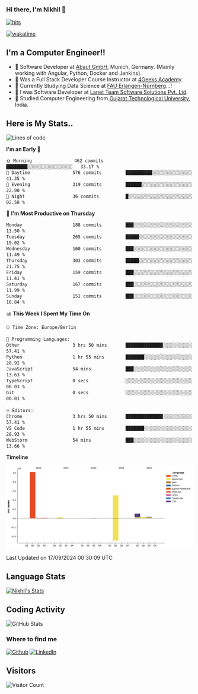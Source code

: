### Hi there, I'm Nikhil 👋

[![hits](https://hits.sh/github.com/silentsoft/hits.svg?color=2311cc)](https://hits.sh/github.com/silentsoft/hits/)

[![wakatime](https://wakatime.com/badge/user/369b6a3a-7953-4ff9-b7c7-be53d0a7ccc6.svg)](https://wakatime.com/@369b6a3a-7953-4ff9-b7c7-be53d0a7ccc6)

## I'm a  Computer Engineer!!

- 🌱 Software Developer at [Abaut GmbH](https://www.abaut.de/), Munich, Germany. (Mainly working with Angular, Python, Docker and Jenkins).
- 🌱 Was a Full Stack Developer Course Instructor at [4Geeks Academy](https://4geeks.com/).
- 🌱 Currently Studying Data Science at [FAU Erlangen-Nürnberg](https://www.fau.de/)...!
- 🌱 I was Software Developer at [Lanet Team Software Solutions Pvt. Ltd](https://lanetteam.com/).
- 🌱 Studied Computer Engineering from [Gujarat Technological University](https://www.gtu.ac.in/), India.

<h2>Here is My Stats..</h2>

<!--START_SECTION:waka-->
![Lines of code](https://img.shields.io/badge/From%20Hello%20World%20I%27ve%20Written-17.1%20million%20lines%20of%20code-blue)

**I'm an Early 🐤** 

```text
🌞 Morning                462 commits         ████████░░░░░░░░░░░░░░░░░   33.17 % 
🌆 Daytime                576 commits         ██████████░░░░░░░░░░░░░░░   41.35 % 
🌃 Evening                319 commits         ██████░░░░░░░░░░░░░░░░░░░   22.90 % 
🌙 Night                  36 commits          █░░░░░░░░░░░░░░░░░░░░░░░░   02.58 % 
```
📅 **I'm Most Productive on Thursday** 

```text
Monday                   188 commits         ███░░░░░░░░░░░░░░░░░░░░░░   13.50 % 
Tuesday                  265 commits         █████░░░░░░░░░░░░░░░░░░░░   19.02 % 
Wednesday                160 commits         ███░░░░░░░░░░░░░░░░░░░░░░   11.49 % 
Thursday                 303 commits         █████░░░░░░░░░░░░░░░░░░░░   21.75 % 
Friday                   159 commits         ███░░░░░░░░░░░░░░░░░░░░░░   11.41 % 
Saturday                 167 commits         ███░░░░░░░░░░░░░░░░░░░░░░   11.99 % 
Sunday                   151 commits         ███░░░░░░░░░░░░░░░░░░░░░░   10.84 % 
```


📊 **This Week I Spent My Time On** 

```text
🕑︎ Time Zone: Europe/Berlin

💬 Programming Languages: 
Other                    3 hrs 50 mins       ██████████████░░░░░░░░░░░   57.41 % 
Python                   1 hr 55 mins        ███████░░░░░░░░░░░░░░░░░░   28.92 % 
JavaScript               54 mins             ███░░░░░░░░░░░░░░░░░░░░░░   13.63 % 
TypeScript               0 secs              ░░░░░░░░░░░░░░░░░░░░░░░░░   00.03 % 
Git                      0 secs              ░░░░░░░░░░░░░░░░░░░░░░░░░   00.01 % 

🔥 Editors: 
Chrome                   3 hrs 50 mins       ██████████████░░░░░░░░░░░   57.41 % 
VS Code                  1 hr 55 mins        ███████░░░░░░░░░░░░░░░░░░   28.93 % 
WebStorm                 54 mins             ███░░░░░░░░░░░░░░░░░░░░░░   13.66 % 
```

**Timeline**

![Lines of Code chart](https://raw.githubusercontent.com/nikhilmaguwala/nikhilmaguwala/main/assets/bar_graph.png)


 Last Updated on 17/09/2024 00:30:09 UTC
<!--END_SECTION:waka-->

<h2>Language Stats</h2>

[![Nikhil's Stats](https://github-readme-stats.vercel.app/api/wakatime?username=nikhilmaguwala&layout=compact&title=Stats)](https://github.com/nikhilmaguwala)


<h2>Coding Activity</h2>

<p><img src="https://wakatime.com/share/@nikhilmaguwala/7dd532b8-3e5e-4c26-8c46-68cc27712a92.svg" alt="GitHub Stats"></p>

<h3>Where to find me</h3>
<p>
    <a href="https://github.com/nikhilmaguwala" target="_blank"><img alt="Github" src="https://img.shields.io/badge/GitHub-%2312100E.svg?&style=for-the-badge&logo=Github&logoColor=white" /></a>
    <a href="https://www.linkedin.com/in/nikhil-maguwala" target="_blank"><img alt="LinkedIn" src="https://img.shields.io/badge/linkedin-%230077B5.svg?&style=for-the-badge&logo=linkedin&logoColor=white" /></a> 
</p>


<h2>Visitors</h2>

![Visitor Count](https://profile-counter.glitch.me/nikhilmaguwala/count.svg)

[website]: https://nikhilmaguwala.github.io/
[instagram]: https://www.instagram.com/nikhil_maguwala/
[linkedin]: https://www.linkedin.com/in/nikhil-maguwala/

